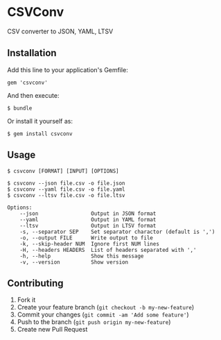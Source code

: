 # CSVConv

CSV converter to JSON, YAML, LTSV

## Installation

Add this line to your application's Gemfile:

    gem 'csvconv'

And then execute:

    $ bundle

Or install it yourself as:

    $ gem install csvconv

## Usage

    $ csvconv [FORMAT] [INPUT] [OPTIONS]

    $ csvconv --json file.csv -o file.json
    $ csvconv --yaml file.csv -o file.yaml
    $ csvconv --ltsv file.csv -o file.ltsv

    Options:
        --json                 Output in JSON format
        --yaml                 Output in YAML format
        --ltsv                 Output in LTSV format
        -s, --separator SEP    Set separator charactor (default is ',')
        -o, --output FILE      Write output to file
        -k, --skip-header NUM  Ignore first NUM lines
        -H, --headers HEADERS  List of headers separated with ','
        -h, --help             Show this message
        -v, --version          Show version

## Contributing

1. Fork it
2. Create your feature branch (`git checkout -b my-new-feature`)
3. Commit your changes (`git commit -am 'Add some feature'`)
4. Push to the branch (`git push origin my-new-feature`)
5. Create new Pull Request
